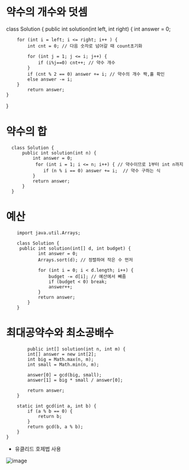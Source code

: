 # 약수의 개수와 덧셈

class Solution {
    public int solution(int left, int right) {
        int answer = 0;

        for (int i = left; i <= right; i++ ) {
            int cnt = 0; // 다음 숫자로 넘어갈 때 count초기화

            for (int j = 1; j <= i; j++) {
                if (i%j==0) cnt++; // 약수 개수
            }
            if (cnt % 2 == 0) answer += i; // 약수의 개수 짝,홀 확인
            else answer -= i;
        }
            return answer;
    }
}

# 약수의 합

      class Solution {
          public int solution(int n) {
              int answer = 0;
               for (int i = 1; i <= n; i++) { // 약수이므로 1부터 int n까지
                  if (n % i == 0) answer += i;  // 약수 구하는 식
              }
              return answer;
          }
      }

# 예산

        import java.util.Arrays;

        class Solution {
         public int solution(int[] d, int budget) {
                int answer = 0;
                Arrays.sort(d); // 정렬하여 작은 수 먼저

                for (int i = 0; i < d.length; i++) {
                    budget -= d[i]; // 예산에서 빼줌
                    if (budget < 0) break;
                    answer++;
                }
                return answer;
            }
        }
        
# 최대공약수와 최소공배수
        
            public int[] solution(int n, int m) {
            int[] answer = new int[2];
            int big = Math.max(n, m);
            int small = Math.min(n, m);

            answer[0] = gcd(big, small);
            answer[1] = big * small / answer[0];

            return answer;
        }

        static int gcd(int a, int b) {
            if (a % b == 0) {
                return b;
            }
            return gcd(b, a % b);
        }
    }
    
* 유클리드 호제법 사용

![image](https://user-images.githubusercontent.com/107836678/178115562-18f86fc3-7288-4f60-b2c6-6d1553ce92d2.png)

